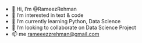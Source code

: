 - 👋 Hi, I’m @RameezRehman
- 👀 I’m interested in text & code
- 🌱 I’m currently learning Python, Data Science
- 💞️ I’m looking to collaborate on Data Science Project
- 📫 me rameeezzrehman@gmail.com

<!---
RameezRehman/RameezRehman is a ✨ special ✨ repository because its `README.md` (this file) appears on your GitHub profile.
You can click the Preview link to take a look at your changes.
--->
